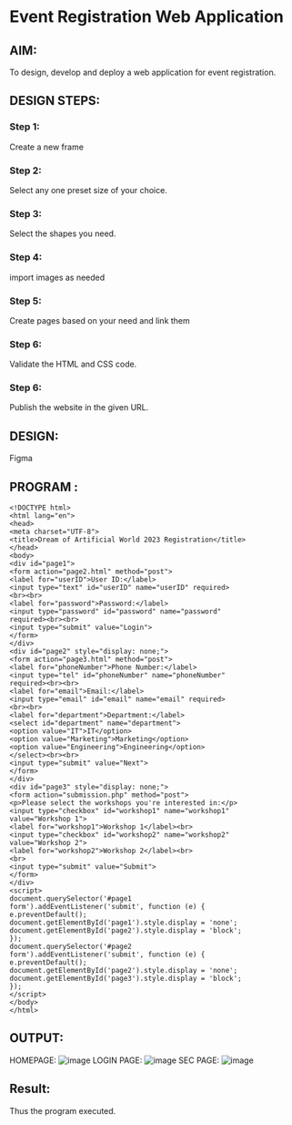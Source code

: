 # Event Registration Web Application

## AIM:
To design, develop and deploy a web application for event registration.

## DESIGN STEPS:

### Step 1:

Create a new frame

### Step 2:
Select any one preset size of your choice.

### Step 3:

Select the shapes you need.



### Step 4:
import images as needed


### Step 5:
Create pages based on your need and link them

### Step 6:

Validate the HTML and CSS code.

### Step 6:

Publish the website in the given URL.

## DESIGN:
Figma

## PROGRAM :
```
<!DOCTYPE html>
<html lang="en">
<head>
<meta charset="UTF-8">
<title>Dream of Artificial World 2023 Registration</title>
</head>
<body>
<div id="page1">
<form action="page2.html" method="post">
<label for="userID">User ID:</label>
<input type="text" id="userID" name="userID" required>
<br><br>
<label for="password">Password:</label>
<input type="password" id="password" name="password"
required><br><br>
<input type="submit" value="Login">
</form>
</div>
<div id="page2" style="display: none;">
<form action="page3.html" method="post">
<label for="phoneNumber">Phone Number:</label>
<input type="tel" id="phoneNumber" name="phoneNumber"
required><br><br>
<label for="email">Email:</label>
<input type="email" id="email" name="email" required>
<br><br>
<label for="department">Department:</label>
<select id="department" name="department">
<option value="IT">IT</option>
<option value="Marketing">Marketing</option>
<option value="Engineering">Engineering</option>
</select><br><br>
<input type="submit" value="Next">
</form>
</div>
<div id="page3" style="display: none;">
<form action="submission.php" method="post">
<p>Please select the workshops you're interested in:</p>
<input type="checkbox" id="workshop1" name="workshop1"
value="Workshop 1">
<label for="workshop1">Workshop 1</label><br>
<input type="checkbox" id="workshop2" name="workshop2"
value="Workshop 2">
<label for="workshop2">Workshop 2</label><br>
<br>
<input type="submit" value="Submit">
</form>
</div>
<script>
document.querySelector('#page1
form').addEventListener('submit', function (e) {
e.preventDefault();
document.getElementById('page1').style.display = 'none';
document.getElementById('page2').style.display = 'block';
});
document.querySelector('#page2
form').addEventListener('submit', function (e) {
e.preventDefault();
document.getElementById('page2').style.display = 'none';
document.getElementById('page3').style.display = 'block';
});
</script>
</body>
</html>
```


## OUTPUT:
HOMEPAGE:
![image](https://github.com/prathyusharavi/event-registration/assets/147474424/adcad8e1-6cac-4c65-aa21-d329fa710e1c)
LOGIN PAGE:
![image](https://github.com/prathyusharavi/event-registration/assets/147474424/f1f7c1d6-bd78-4a08-a6b5-d5e8a874881f)
SEC PAGE:
![image](https://github.com/prathyusharavi/event-registration/assets/147474424/af899214-4e66-4868-94f9-b3d12079e6c4)



## Result: 
Thus the program executed.

